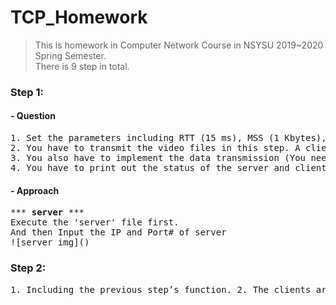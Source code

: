 # TCP_Homework
> This is homework in Computer Network Course in NSYSU 2019~2020 Spring Semester.  
> There is 9 step in total.

### Step 1:
#### - Question
<pre>
1. Set the parameters including RTT (15 ms), MSS (1 Kbytes), threshold (64 Kbytes), and the receiver’s buffer size (512 Kbytes), etc.
2. You have to transmit the video files in this step. A client could request a single file or multiple files in one command. The server should send the data to multiple clients at the same time. (You can use fork or thread.)
3. You also have to implement the data transmission (You need to ensure that the data are transmitted from the server to clients, and ACK packets are transmitted from clients to the server).
4. You have to print out the status of the server and clients. For example, for the server, which clients the server is sending to and which files the server receives in this step.
</pre>
#### - Approach
<pre>
*** <strong>server</strong> ***
Execute the 'server' file first.
And then Input the IP and Port# of server
![server img]()
</pre>


### Step 2:
<pre>
1. Including the previous step’s function. 2. The clients are increased to four clients.
</pre>
